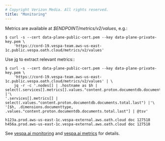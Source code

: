 ```yaml
---
# Copyright Verizon Media. All rights reserved.
title: "Monitoring"
---
```


Metrics are available at _$ENDPOINT/metrics/v2/values_, e.g.:
```
$ curl -s --cert data-plane-public-cert.pem --key data-plane-private-key.pem \
    'https://cord-19.vespa-team.aws-us-east-1c.public.vespa.oath.cloud/metrics/v2/values' 
```

Use [jq](https://stedolan.github.io/jq/) to extract relevant metrics::
```
$ curl -s --cert data-plane-public-cert.pem --key data-plane-private-key.pem \
    'https://cord-19.vespa-team.aws-us-east-1c.public.vespa.oath.cloud/metrics/v2/values' | \
    jq -r -c '.nodes[] | .hostname as $h | select(.services[].metrics[].values."content.proton.documentdb.documents.total.last") |'\
'.services[].metrics[] | select(.values."content.proton.documentdb.documents.total.last") |'\
'[$h, .dimensions.documenttype, .values."content.proton.documentdb.documents.total.last"] | @tsv'
  
h123a.prod.aws-us-east-1c.vespa-external.aws.oath.cloud	doc	127518
h456a.prod.aws-us-east-1c.vespa-external.aws.oath.cloud	doc	127518
```

See [vespa.ai monitoring](https://docs.vespa.ai/documentation/monitoring.html) and 
[vespa.ai metrics](https://docs.vespa.ai/documentation/reference/metrics.html) for details.



<!-- ToDo: Prometheus / Grafana integration doc here -->
